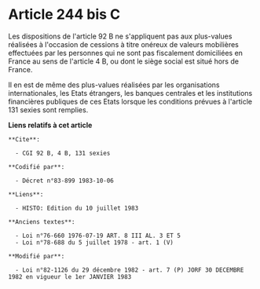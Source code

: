 # Article 244 bis C

Les dispositions de l'article 92 B ne s'appliquent pas aux plus-values réalisées à l'occasion de cessions à titre onéreux de
valeurs mobilières effectuées par les personnes qui ne sont pas fiscalement domiciliées en France au sens de l'article 4 B,
ou dont le siège social est situé hors de France.

Il en est de même des plus-values réalisées par les organisations internationales, les Etats étrangers, les banques centrales
et les institutions financières publiques de ces Etats lorsque les conditions prévues à l'article 131 sexies sont remplies.

**Liens relatifs à cet article**

	**Cite**:

	  - CGI 92 B, 4 B, 131 sexies

	**Codifié par**:

	  - Décret n°83-899 1983-10-06

	**Liens**:

	  - HISTO: Edition du 10 juillet 1983

	**Anciens textes**:

	  - Loi n°76-660 1976-07-19 ART. 8 III AL. 3 ET 5
	  - Loi n°78-688 du 5 juillet 1978 - art. 1 (V)

	**Modifié par**:

	  - Loi n°82-1126 du 29 décembre 1982 - art. 7 (P) JORF 30 DECEMBRE 1982 en vigueur le 1er JANVIER 1983
